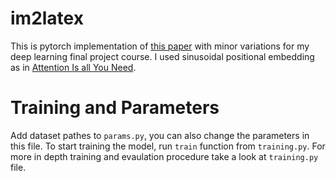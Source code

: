 # im2latex

This is pytorch implementation of [this paper](https://arxiv.org/abs/1609.04938v2) with minor variations for my deep learning final project course. I used sinusoidal positional embedding as in [Attention Is all You Need](https://arxiv.org/abs/1706.03762). 

# Training and Parameters
Add dataset pathes to `params.py`, you can also change the parameters in this file. To start training the model, run `train` function from `training.py`. For more in depth training and evaulation procedure take a look at `training.py` file.
